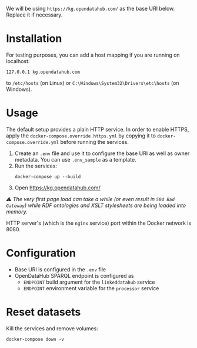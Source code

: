 <!--
SPDX-FileCopyrightText: NOI Techpark <digital@noi.bz.it>

SPDX-License-Identifier: CC0-1.0
-->

We will be using `https://kg.opendatahub.com/` as the base URI below. Replace it if necessary.

# Installation

For testing purposes, you can add a host mapping if you are running on localhost:
```
127.0.0.1 kg.opendatahub.com
```
to `/etc/hosts` (on Linux) or `C:\Windows\System32\Drivers\etc\hosts` (on Windows).

# Usage

The default setup provides a plain HTTP service. In order to enable HTTPS, apply the `docker-compose.override.https.yml` by copying it to `docker-compose.override.yml` before running the services.

  1. Create an `.env` file and use it to configure the base URI as well as owner metadata. You can use `.env_sample` as a template.
  2. Run the services:
     ```
     docker-compose up --build
     ```
  3. Open https://kg.opendatahub.com/

_:warning: The very first page load can take a while (or even result in `504 Bad Gateway`) while RDF ontologies and XSLT stylesheets are being loaded into memory._

HTTP server's (which is the `nginx` service) port within the Docker network is 8080.

# Configuration

* Base URI is configured in the `.env` file
* OpenDataHub SPARQL endpoint is configured as
  * `ENDPOINT` build argument for the `linkeddatahub` service
  * `ENDPOINT` environment variable for the `processor` service

# Reset datasets

Kill the services and remove volumes:
```
docker-compose down -v
```